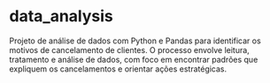 # data_analysis
 Projeto de análise de dados com Python e Pandas para identificar os motivos de cancelamento de clientes. O processo envolve leitura, tratamento e análise de dados, com foco em encontrar padrões que expliquem os cancelamentos e orientar ações estratégicas.
